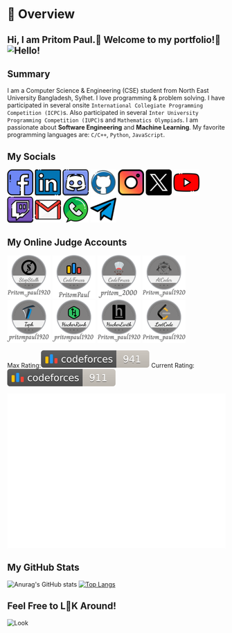 # 📖 Overview

## Hi, I am Pritom Paul.👋 Welcome to my portfolio!🎉<br>![Hello!](https://media.giphy.com/media/Vbtc9VG51NtzT1Qnv1/giphy.gif)

## Summary

I am a Computer Science & Engineering (CSE) student from North East University Bangladesh, Sylhet.
I love programming & problem solving. I have participated in several onsite `International Collegiate Programming Competition (ICPC)`s. Also participated in several `Inter University Programming Competition (IUPC)`s and `Mathematics Olympiads`.
I am passionate about **Software Engineering** and **Machine Learning**. My favorite programming languages are: `C/C++`, `Python`, `JavaScript`.

## My Socials

[<img width="60" height="60" src="https://github.com/PritomPaul99/MyPortfolio/blob/main/Assets/Icons/Socials/facebook.png?raw=true" alt="facebook-new"/>](https://www.facebook.com/pritompaul.pappu/) [<img width="60" height="60" src="https://github.com/PritomPaul99/MyPortfolio/blob/main/Assets/Icons/Socials/linkedin.png?raw=true" alt="Github"/>](https://www.linkedin.com/in/pritom-paul-92baa81aa/) [<img width="60" height="60" src="https://github.com/PritomPaul99/MyPortfolio/blob/main/Assets/Icons/Socials/discord.png?raw=true" alt="Discord"/>](https://discord.com/users/758427667845873694) [<img width="60" height="60" src="https://github.com/PritomPaul99/MyPortfolio/blob/main/Assets/Icons/Socials/logo.png?raw=true" alt="GitHub"/>](https://github.com/PritomPaul99) [<img width="60" height="60" src="https://github.com/PritomPaul99/MyPortfolio/blob/main/Assets/Icons/Socials/instagram.png?raw=true" alt="Instagram"/>](https://instagram.com/pritom__paul__) [<img width="60" height="60" src="https://github.com/PritomPaul99/MyPortfolio/blob/main/Assets/Icons/Socials/twitter-x-logo-42554.png?raw=true" alt="X (ex Twitter)"/>](https://x.com/PritomP29098169) [<img width="60" height="60" src="https://github.com/PritomPaul99/MyPortfolio/blob/main/Assets/Icons/Socials/youtube.png?raw=true" alt="YouTube"/>](https://www.youtube.com/@codingwithpritom2316) [<img width="60" height="60" src="https://github.com/PritomPaul99/MyPortfolio/blob/main/Assets/Icons/Socials/twitch.png?raw=true" alt="Twich"/>](https://www.twitch.tv/pritom_paul)
[<img width="60" height="60" src="https://github.com/PritomPaul99/MyPortfolio/blob/main/Assets/Icons/Socials/gmail.png?raw=true" alt="E-mail"/>](mailto:pritompaul1920.4@gmail.com) [<img width="60" height="60" src="https://github.com/PritomPaul99/MyPortfolio/blob/main/Assets/Icons/Socials/whatsapp.png?raw=true" alt="Whatsapp"/>](https://api.whatsapp.com/send?phone=8801718382009) [<img width="60" height="60" src="https://github.com/PritomPaul99/MyPortfolio/blob/main/Assets/Icons/Socials/telegram.png?raw=true" alt="Telegram"/>](https://t.me/pritompaul1920)

## My Online Judge Accounts

[<img width="100" height="100" src="https://github.com/PritomPaul99/MyPortfolio/blob/main/Assets/Icons/OJ_Badges/StopStalk.png?raw=true" alt="AtCoder"/>](https://www.stopstalk.com/user/profile/Pritom_paul1920) [<img width="100" height="100" src="https://github.com/PritomPaul99/MyPortfolio/blob/main/Assets/Icons/OJ_Badges/Codeforces.png?raw=true" alt="CodeForces"/>](https://codeforces.com/profile/Pritom_paul1920) [<img width="100" height="100" src="https://github.com/PritomPaul99/MyPortfolio/blob/main/Assets/Icons/OJ_Badges/CodeChef.png?raw=true" alt="CodeChef"/>](https://www.codechef.com/users/pritom_2000) [<img width="100" height="100" src="https://github.com/PritomPaul99/MyPortfolio/blob/main/Assets/Icons/OJ_Badges/ATcoder.png?raw=true" alt="AtCoder"/>](https://atcoder.jp/users/Pritom_paul1920) [<img width="100" height="100" src="https://github.com/PritomPaul99/MyPortfolio/blob/main/Assets/Icons/OJ_Badges/750b9ea7-18d9-4679-af77-c15263570c1e.png?raw=true" alt="AtCoder"/>](https://www.topcoder.com/members/pritom_paul1920) [<img width="100" height="100" src="https://github.com/PritomPaul99/MyPortfolio/blob/main/Assets/Icons/OJ_Badges/49600c40-d3f6-4940-b307-a13b3c0fba38.png?raw=true" alt="AtCoder"/>](https://www.hackerrank.com/pritompaul1920) [<img width="100" height="100" src="https://github.com/PritomPaul99/MyPortfolio/blob/main/Assets/Icons/OJ_Badges/HAckerEarth.png?raw=true" alt="AtCoder"/>](https://www.hackerearth.com/@Pritom_paul1920) [<img width="100" height="100" src="https://github.com/PritomPaul99/MyPortfolio/blob/main/Assets/Icons/OJ_Badges/cefebb32-3331-4fdd-a491-85e99f371b01.png?raw=true" alt="AtCoder"/>](https://leetcode.com/Pritom_paul1920/)

Max Rating:![CodeForces Max Rating](https://raw.githubusercontent.com/PritomPaul99/cf-stats/main/output/max_rating.svg) Current Rating:![CodeForces Current Rating](https://raw.githubusercontent.com/PritomPaul99/cf-stats/main/output/rating.svg)

![CodeForces Stat](https://raw.githubusercontent.com/PritomPaul99/cf-stats/main/output/light_card.svg#gh-dark-mode-only)

## My GitHub Stats

![Anurag's GitHub stats](https://github-readme-stats.vercel.app/api?username=PritomPaul99&show_icons=true&theme=tokyonight) [![Top Langs](https://github-readme-stats.vercel.app/api/top-langs/?username=PritomPaul99&layout=compact&theme=tokyonight )](https://github.com/anushkawakankar/github-readme-stats)

## Feel Free to L👀K Around!

<img width="240" height="240" src="https://media.giphy.com/media/FkdU6Or6txxpPdOsL8/giphy.gif" alt="Look"/>

<!-- ![Look](https://media.giphy.com/media/FkdU6Or6txxpPdOsL8/giphy.gif) -->
